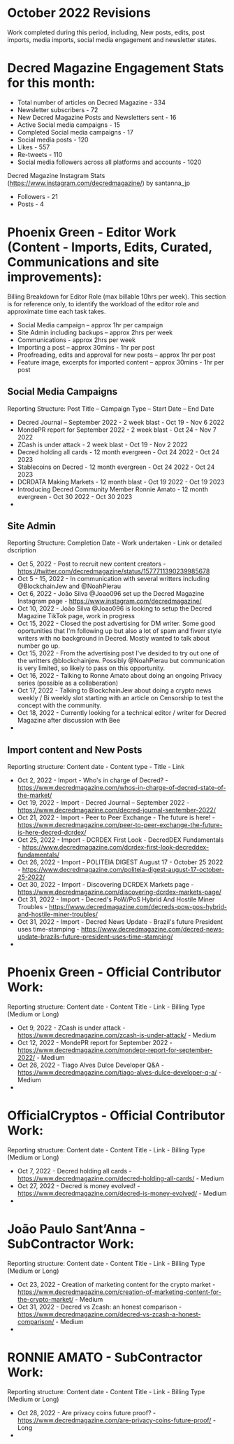 # October 2022 Revisions
Work completed during this period, including, New posts, edits, post imports, media imports, social media engagement and newsletter states.

# Decred Magazine Engagement Stats for this month:
* Total number of articles on Decred Magazine -  334
* Newsletter subscribers - 72
* New Decred Magazine Posts and Newsletters sent - 16
* Active Social media campaigns - 15
* Completed Social media campaigns - 17
* Social media posts - 120
* Likes - 557
* Re-tweets - 110
* Social media followers across all platforms and accounts - 1020

Decred Magazine Instagram Stats (https://www.instagram.com/decredmagazine/) by santanna_jp
* Followers - 21
* Posts - 4


# Phoenix Green - Editor Work (Content - Imports, Edits, Curated, Communications and site improvements):

Billing Breakdown for Editor Role (max billable 10hrs per week).
This section is for reference only, to identify the workload of the editor role and approximate time each task takes.
* Social Media campaign – approx 1hr per campaign
* Site Admin including backups – approx 2hrs per week
* Communications - approx 2hrs per week
* Importing a post – approx 30mins - 1hr per post
* Proofreading, edits and approval for new posts – approx 1hr per post
* Feature image, excerpts for imported content – approx 30mins - 1hr per post 

## Social Media Campaigns 
Reporting Structure: Post Title – Campaign Type – Start Date – End Date
* Decred Journal – September 2022 - 2 week blast - Oct 19 - Nov 6 2022
* MondePR report for September 2022 - 2 week blast - Oct 24 - Nov 7 2022
* ZCash is under attack - 2 week blast - Oct 19 - Nov 2 2022
* Decred holding all cards - 12 month evergreen - Oct 24 2022 - Oct 24 2023
* Stablecoins on Decred - 12 month evergreen - Oct 24 2022 - Oct 24 2023
* DCRDATA Making Markets - 12 month blast - Oct 19 2022 - Oct 19 2023
* Introducing Decred Community Member Ronnie Amato - 12 month evergreen - Oct 30 2022 - Oct 30 2023
* 

## Site Admin
Reporting Structure: Completion Date - Work undertaken - Link or detailed dscription
* Oct 5, 2022 - Post to recruit new content creators - https://twitter.com/decredmagazine/status/1577711390239985678
* Oct 5 - 15, 2022 - In communication with several writters including @BlockchainJew and @NoahPierau
* Oct 6, 2022 - João Silva @Joao096 set up the Decred Magazine Instagram page - https://www.instagram.com/decredmagazine/
* Oct 10, 2022 - João Silva @Joao096 is looking to setup the Decred Magazine TikTok page, work in progress
* Oct 15, 2022 - Closed the post advertising for DM writer. Some good oportunities that I'm following up but also a lot of spam and fiverr style writers with no background in Decred. Mostly wanted to talk about number go up.
* Oct 15, 2022 - From the advertising post I've desided to try out one of the writters @blockchainjew. Possibly @NoahPierau but communication is very limited, so likely to pass on this opportunity.
* Oct 16, 2022 - Talking to Ronne Amato about doing an ongoing Privacy series (possible as a collaberation)
* Oct 17, 2022 - Talking to BlockchainJew about doing a crypto news weekly / Bi weekly slot starting with an article on Censorship to test the concept with the community.
* Oct 18, 2022 - Currently looking for a technical editor / writer for Decred Magazine after discussion with Bee
* 

## Import content and New Posts
Reporting structure: Content date - Content type - Title - Link
* Oct 2, 2022 - Import - Who's in charge of Decred? - https://www.decredmagazine.com/whos-in-charge-of-decred-state-of-the-market/
* Oct 19, 2022 - Import - Decred Journal – September 2022 - https://www.decredmagazine.com/decred-journal-september-2022/
* Oct 21, 2022 - Import - Peer to Peer Exchange - The future is here! - https://www.decredmagazine.com/peer-to-peer-exchange-the-future-is-here-decred-dcrdex/
* Oct 25, 2022 - Import - DCRDEX First Look - DecredDEX Fundamentals - https://www.decredmagazine.com/dcrdex-first-look-decreddex-fundamentals/
* Oct 26, 2022 - Import - POLITEIA DIGEST August 17 - October 25 2022 - https://www.decredmagazine.com/politeia-digest-august-17-october-25-2022/
* Oct 30, 2022 - Import - Discovering DCRDEX Markets page - https://www.decredmagazine.com/discovering-dcrdex-markets-page/
* Oct 31, 2022 - Import - Decred's PoW/PoS Hybrid And Hostile Miner Troubles - https://www.decredmagazine.com/decreds-pow-pos-hybrid-and-hostile-miner-troubles/
* Oct 31, 2022 - Import - Decred News Update - Brazil's future President uses time-stamping - https://www.decredmagazine.com/decred-news-update-brazils-future-president-uses-time-stamping/
* 

# Phoenix Green - Official Contributor Work:
Reporting structure: Content date - Content Title - Link - Billing Type (Medium or Long)
* Oct 9, 2022 - ZCash is under attack - https://www.decredmagazine.com/zcash-is-under-attack/ - Medium
* Oct 12, 2022 - MondePR report for September 2022 - https://www.decredmagazine.com/mondepr-report-for-september-2022/ - Medium
* Oct 26, 2022 - Tiago Alves Dulce Developer Q&A - https://www.decredmagazine.com/tiago-alves-dulce-developer-q-a/ - Medium
* 

# OfficialCryptos - Official Contributor Work:
Reporting structure: Content date - Content Title - Link - Billing Type (Medium or Long)
* Oct 7, 2022 - Decred holding all cards - https://www.decredmagazine.com/decred-holding-all-cards/ - Medium
* Oct 27, 2022 - Decred is money evolved! - https://www.decredmagazine.com/decred-is-money-evolved/ - Medium
* 

# João Paulo Sant’Anna - SubContractor Work:
Reporting structure: Content date - Content Title - Link - Billing Type (Medium or Long)
* Oct 23, 2022 - Creation of marketing content for the crypto market - https://www.decredmagazine.com/creation-of-marketing-content-for-the-crypto-market/ - Medium
* Oct 31, 2022 - Decred vs Zcash: an honest comparison - https://www.decredmagazine.com/decred-vs-zcash-a-honest-comparison/ - Medium
* 

# RONNIE AMATO - SubContractor Work:
Reporting structure: Content date - Content Title - Link - Billing Type (Medium or Long)
* Oct 28, 2022 - Are privacy coins future proof? - https://www.decredmagazine.com/are-privacy-coins-future-proof/ - Long
* 

